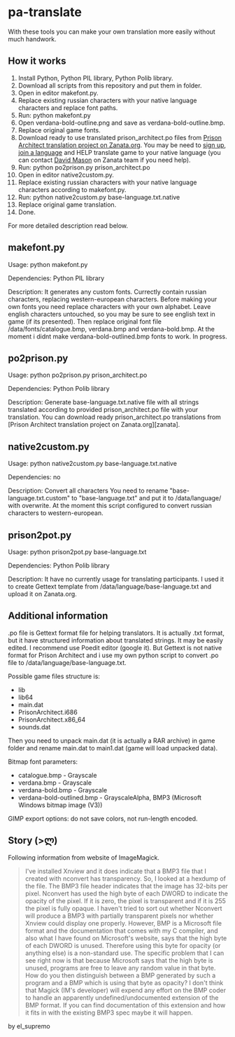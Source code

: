 # pa-translate

With these tools you can make your own translation more easily without much handwork. 

## How it works

1. Install Python, Python PIL library, Python Polib library.
2. Download all scripts from this repository and put them in folder.
3. Open in editor makefont.py.
4. Replace existing russian characters with your native language characters and replace font paths.
5. Run: python makefont.py
6. Open verdana-bold-outline.png and save as verdana-bold-outline.bmp.
7. Replace original game fonts.
8. Download ready to use translated prison_architect.po files from [Prison Architect translation project on Zanata.org][zanata-project]. You may be need to [sign up][zanata-sign-up], [join a language][zanata-join-language] and HELP translate game to your native language (you can contact [David Mason][github-davidmason] on Zanata team if you need help).
9. Run: python po2prison.py prison_architect.po
10. Open in editor native2custom.py.
11. Replace existing russian characters with your native language characters according to makefont.py.
12. Run: python native2custom.py base-language.txt.native
13. Replace original game translation.
14. Done.

For more detailed description read below.

## makefont.py

Usage: python makefont.py

Dependencies: Python PIL library

Description: It generates any custom fonts. Currectly contain russian characters, replacing western-european characters. Before making your own fonts you need replace characters with your own alphabet. Leave english characters untouched, so you may be sure to see english text in game (if its presented). Then replace original font file <game folder>/data/fonts/catalogue.bmp, verdana.bmp and verdana-bold.bmp. At the moment i didnt make verdana-bold-outlined.bmp fonts to work. In progress.

## po2prison.py

Usage: python po2prison.py prison_architect.po

Dependencies: Python Polib library

Description: Generate base-language.txt.native file with all strings translated according to provided prison_architect.po file with your translation. You can download ready prison_architect.po translations from [Prison Architect translation project on Zanata.org][zanata].

## native2custom.py

Usage: python native2custom.py base-language.txt.native

Dependencies: no

Description: Convert all characters  You need to rename "base-language.txt.custom" to "base-language.txt" and put it to <game folder>/data/language/ with overwrite. At the moment this script configured to convert russian characters to western-european.

## prison2pot.py

Usage: python prison2pot.py base-language.txt

Dependencies: Python Polib library

Description: It have no currently usage for translating participants. I used it to create Gettext template from <game folder>/data/language/base-language.txt and upload it on Zanata.org.

## Additional information

.po file is Gettext format file for helping translators. It is actually .txt format, but it have structured information about translated strings. It may be easily edited. I recommend use Poedit editor (google it). But Gettext is not native format for Prison Architect and i use my own python script to convert .po file to <game folder>/data/language/base-language.txt.

Possible game files structure is:

* lib
* lib64
* main.dat
* PrisonArchitect.i686
* PrisonArchitect.x86_64
* sounds.dat

Then you need to unpack main.dat (it is actually a RAR archive) in game folder and rename main.dat to main1.dat (game will load unpacked data).

Bitmap font parameters:

* catalogue.bmp - Grayscale
* verdana.bmp - Grayscale
* verdana-bold.bmp - Grayscale
* verdana-bold-outlined.bmp - GrayscaleAlpha, BMP3 (Microsoft Windows bitmap image (V3))

GIMP export options: do not save colors, not run-length encoded.

## Story (>ლ)

Following information from website of ImageMagick.

> I've installed Xnview and it does indicate that a BMP3 file that I created with nconvert has transparency. So, I looked at a hexdump of the file.
> The BMP3 file header indicates that the image has 32-bits per pixel. Nconvert has used the high byte of each DWORD to indicate the opacity of the pixel. If it is zero, the pixel is transparent and if it is 255 the pixel is fully opaque. I haven't tried to sort out whether Nconvert will produce a BMP3 with partially transparent pixels nor whether Xnview could display one properly.
> However, BMP is a Microsoft file format and the documentation that comes with my C compiler, and also what I have found on Microsoft's website, says that the high byte of each DWORD is unused. Therefore using this byte for opacity (or anything else) is a non-standard use.
> The specific problem that I can see right now is that because Microsoft says that the high byte is unused, programs are free to leave any random value in that byte. How do you then distinguish between a BMP generated by such a program and a BMP which is using that byte as opacity?
> I don't think that Magick (IM's developer) will expend any effort on the BMP coder to handle an apparently undefined/undocumented extension of the BMP format. If you can find documentation of this extension and how it fits in with the existing BMP3 spec maybe it will happen.

by el_supremo

[zanata-project]: https://translate.zanata.org/zanata/project/view/pa
[zanata-sign-up]: http://zanata.org/help/accounts/sign-up/
[zanata-join-language]: http://zanata.org/help/translation/translator-add/
[github-davidmason]: https://github.com/davidmason/
